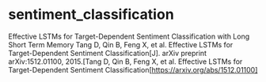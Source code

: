 # sentiment_classification
Effective LSTMs for Target-Dependent Sentiment Classification with Long Short Term Memory
Tang D, Qin B, Feng X, et al. Effective LSTMs for Target-Dependent Sentiment Classification[J]. arXiv preprint arXiv:1512.01100, 2015.[Tang D, Qin B, Feng X, et al. Effective LSTMs for Target-Dependent Sentiment Classification[https://arxiv.org/abs/1512.01100]
